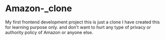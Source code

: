 # Amazon-_clone
My first frontend development project
this is just a clone
I have created this for learning purpose only.
and don't want to hurt any type of privacy 
or authority policy of Amazon or anyone else.
